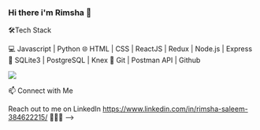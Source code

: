 ### Hi there i'm Rimsha 👋

<!--
**RimshaSaleem/RimshaSaleem** is a ✨ _special_ ✨ repository because its `README.md` (this file) appears on your GitHub profile.

Here are some ideas to get you started:
👨🏻‍💻 About Me

- 🌉 Based out of the San Francisco Bay Area
- 🎓 Recent grad from Lambda School's Full Stack Web Dev Bootcamp
- 👯 I’m looking to collaborate on React.Js
- 🤝 Open for open-source project collaboration and other interesting opportunities
- 💬 Ask me about my passion
- 📫 How to reach me: ...
- ⚡ Fun fact: I love tea more than coffee😜 -->

🛠Tech Stack

💻 Javascript | Python 
🌐   HTML | CSS | ReactJS | Redux | Node.js | Express
🎫   SQLite3 | PostgreSQL | Knex
🔧   Git | Postman API | Github

<img src="https://github-readme-stats.vercel.app/api?username=RimshaSaleem&&show_icons=true&title_color=ffffff&icon_color=bb2acf&text_color=daf7dc&bg_color=151515">

📫 Connect with Me

Reach out to me on LinkedIn https://www.linkedin.com/in/rimsha-saleem-384622215/ 👨🏻‍💻
-->


